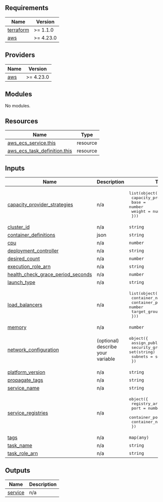 <!-- BEGIN_TF_DOCS -->
## Requirements

| Name | Version |
|------|---------|
| <a name="requirement_terraform"></a> [terraform](#requirement\_terraform) | >= 1.1.0 |
| <a name="requirement_aws"></a> [aws](#requirement\_aws) | >= 4.23.0 |

## Providers

| Name | Version |
|------|---------|
| <a name="provider_aws"></a> [aws](#provider\_aws) | >= 4.23.0 |

## Modules

No modules.

## Resources

| Name | Type |
|------|------|
| [aws_ecs_service.this](https://registry.terraform.io/providers/hashicorp/aws/latest/docs/resources/ecs_service) | resource |
| [aws_ecs_task_definition.this](https://registry.terraform.io/providers/hashicorp/aws/latest/docs/resources/ecs_task_definition) | resource |

## Inputs

| Name | Description | Type | Default | Required |
|------|-------------|------|---------|:--------:|
| <a name="input_capacity_provider_strategies"></a> [capacity\_provider\_strategies](#input\_capacity\_provider\_strategies) | n/a | <pre>list(object({<br>    capacity_provider = string<br>    base              = number<br>    weight            = number<br>  }))</pre> | `[]` | no |
| <a name="input_cluster_id"></a> [cluster\_id](#input\_cluster\_id) | n/a | `string` | n/a | yes |
| <a name="input_container_definitions"></a> [container\_definitions](#input\_container\_definitions) | json | `string` | n/a | yes |
| <a name="input_cpu"></a> [cpu](#input\_cpu) | n/a | `number` | n/a | yes |
| <a name="input_deployment_controller"></a> [deployment\_controller](#input\_deployment\_controller) | n/a | `string` | CODE_DEPLOY | no |
| <a name="input_desired_count"></a> [desired\_count](#input\_desired\_count) | n/a | `number` | n/a | yes |
| <a name="input_execution_role_arn"></a> [execution\_role\_arn](#input\_execution\_role\_arn) | n/a | `string` | n/a | yes |
| <a name="input_health_check_grace_period_seconds"></a> [health\_check\_grace\_period\_seconds](#input\_health\_check\_grace\_period\_seconds) | n/a | `number` | n/a | yes |
| <a name="input_launch_type"></a> [launch\_type](#input\_launch\_type) | n/a | `string` | `null` | no |
| <a name="input_load_balancers"></a> [load\_balancers](#input\_load\_balancers) | n/a | <pre>list(object({<br>    container_name   = string<br>    container_port   = number<br>    target_group_arn = string<br>  }))</pre> | n/a | yes |
| <a name="input_memory"></a> [memory](#input\_memory) | n/a | `number` | n/a | yes |
| <a name="input_network_configuration"></a> [network\_configuration](#input\_network\_configuration) | (optional) describe your variable | <pre>object({<br>    assign_public_ip = bool<br>    security_groups  = set(string)<br>    subnets          = set(string)<br>  })</pre> | n/a | yes |
| <a name="input_platform_version"></a> [platform\_version](#input\_platform\_version) | n/a | `string` | `null` | no |
| <a name="input_propagate_tags"></a> [propagate\_tags](#input\_propagate\_tags) | n/a | `string` | `"TASK_DEFINITION"` | no |
| <a name="input_service_name"></a> [service\_name](#input\_service\_name) | n/a | `string` | n/a | yes |
| <a name="input_service_registries"></a> [service\_registries](#input\_service\_registries) | n/a | <pre>object({<br>    registry_arn   = string<br>    port           = number<br>    container_port = number<br>    container_name = string<br>  })</pre> | `null` | no |
| <a name="input_tags"></a> [tags](#input\_tags) | n/a | `map(any)` | `{}` | no |
| <a name="input_task_name"></a> [task\_name](#input\_task\_name) | n/a | `string` | n/a | yes |
| <a name="input_task_role_arn"></a> [task\_role\_arn](#input\_task\_role\_arn) | n/a | `string` | `null` | no |

## Outputs

| Name | Description |
|------|-------------|
| <a name="output_service"></a> [service](#output\_service) | n/a |
<!-- END_TF_DOCS -->
